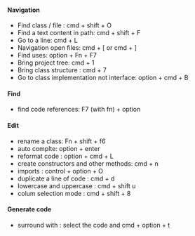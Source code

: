 #### Navigation

*  Find class / file : cmd + shift + O
*  Find a text content in path: cmd + shift + F
*  Go to a line: cmd + L 
*  Navigation open files: cmd + [  or cmd + ] 
*  Find uses: option + Fn + F7
*  Bring project tree: cmd + 1
*  Bring class structure : cmd + 7
*  Go to class implementation not interface: option + cmd + B

#### Find
* find code references: F7 (with fn) + option 

#### Edit

* rename a class: Fn + shift + f6
* auto complte: option + enter
* reformat code : option + cmd + L
* create constructors and other methods: cmd + n
* imports : control + option + O 
* duplicate a line of code : cmd + d
* lowercase and uppercase : cmd + shift u
* colum selection mode : cmd + shift + 8

####  Generate code
* surround with : select the code and cmd + option + t 
